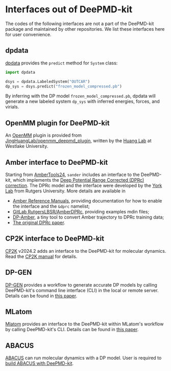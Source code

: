 # Interfaces out of DeePMD-kit

The codes of the following interfaces are not a part of the DeePMD-kit package and maintained by other repositories. We list these interfaces here for user convenience.

## dpdata

[dpdata](https://github.com/deepmodeling/dpdata) provides the `predict` method for `System` class:

```py
import dpdata

dsys = dpdata.LabeledSystem("OUTCAR")
dp_sys = dsys.predict("frozen_model_compressed.pb")
```

By inferring with the DP model `frozen_model_compressed.pb`, dpdata will generate a new labeled system `dp_sys` with inferred energies, forces, and virials.

## OpenMM plugin for DeePMD-kit

An [OpenMM](https://github.com/openmm/openmm) plugin is provided from [JingHuangLab/openmm_deepmd_plugin](https://github.com/JingHuangLab/openmm_deepmd_plugin), written by the [Huang Lab](http://www.compbiophysics.org/) at Westlake University.

## Amber interface to DeePMD-kit

Starting from [AmberTools24](https://ambermd.org/), `sander` includes an interface to the DeePMD-kit, which implements the [Deep Potential Range Corrected (DPRc) correction](../model/dprc.md).
The DPRc model and the interface were developed by the [York Lab](https://theory.rutgers.edu/) from Rutgers University.
More details are available in

- [Amber Reference Manuals](https://ambermd.org/Manuals.php), providing documentation for how to enable the interface and the `&dprc` namelist;
- [GitLab RutgersLBSR/AmberDPRc](https://gitlab.com/RutgersLBSR/AmberDPRc/), providing examples mdin files;
- [DP-Amber](https://github.com/njzjz/dpamber/), a tiny tool to convert Amber trajectory to DPRc training data;
- [The original DPRc paper](https://doi.org/10.1021/acs.jctc.1c00201).

## CP2K interface to DeePMD-kit

[CP2K](https://github.com/cp2k/cp2k/) v2024.2 adds an interface to the DeePMD-kit for molecular dynamics. Read the [CP2K manual](https://manual.cp2k.org/trunk/methods/machine_learning/deepmd.html#deepmd-kit) for details.

## DP-GEN

[DP-GEN](https://github.com/deepmodeling/dpgen) provides a workflow to generate accurate DP models by calling DeePMD-kit's command line interface (CLI) in the local or remote server. Details can be found in [this paper](https://doi.org/10.1016/j.cpc.2020.107206).

## MLatom

[Mlatom](http://mlatom.com/) provides an interface to the DeePMD-kit within MLatom's workflow by calling DeePMD-kit's CLI. Details can be found in [this paper](https://doi.org/10.1007/s41061-021-00339-5).

## ABACUS

[ABACUS](https://github.com/deepmodeling/abacus-develop/) can run molecular dynamics with a DP model. User is required to [build ABACUS with DeePMD-kit](https://abacus.deepmodeling.com/en/latest/advanced/install.html#build-with-deepmd-kit).
